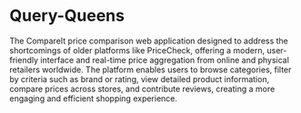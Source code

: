# Query-Queens
 The CompareIt price comparison web application designed to address the shortcomings of older platforms like PriceCheck, offering a modern, user-friendly interface and real-time price aggregation from online and physical retailers worldwide. The platform enables users to browse categories, filter by criteria such as brand or rating, view detailed product information, compare prices across stores, and contribute reviews, creating a more engaging and efficient shopping experience.
